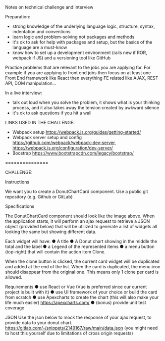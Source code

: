 Notes on technical challenge and interview

Preparation:
- strong knowledge of the underlying language logic, structure, syntax, indentation and conventions 
- learn logic and problem-solving not packages and methods
- it's ok to ask for help with packages and setup, but the basics of the language are a must-know
- know how to set up a development environment (rails new if ROR, webpack if JS) and a versioning tool like GitHub

Practice problems that are relevant to the jobs you are applying for. For example if you are applying to front end jobs then focus on at least one Front End framework like React then everything FE related like AJAX, REST API, DOM manipulation...

In a live interview:
- talk out loud when you solve the problem, it shows what is your thinking process, and it also takes away the tension created by awkward silence
- it's ok to ask questions if you hit a wall

LINKS USED IN THE CHALLENGE:
- Webpack setup https://webpack.js.org/guides/getting-started/
- Webpack server setup and config https://github.com/webpack/webpack-dev-server, https://webpack.js.org/configuration/dev-server/
- Boostrap https://www.bootstrapcdn.com/legacy/bootstrap/

===============

CHALLENGE: 

Instructions

We want you to create a DonutChartCard component. Use a public git repository (e.g.
Github or GitLab)

Specifications

The DonutChartCard component should look like the image above.
When the application starts, it will perform an ajax request to retrieve a JSON object
(provided below) that will be utilized to generate a list of widgets all looking the same but
showing different data.

Each widget will have:
● A title
● A Donut chart showing in the middle the total and the label
● a Legend of the represented items
● a menu button (top-right) that will contain the action item Clone.

When the clone button is clicked, the current card widget will be duplicated and added at the
end of the list. When the card is duplicated, the menu icon should disappear from the original
one. This means only 1 clone per card is allowed.

Requirements
● use React or Vue (Vue is preferred since our current project is built with it)
● use UI framework of your choice or build the card from scratch
● use Apexcharts to create the chart (this will also make your life much easier)
https://apexcharts.com/
● (bonus) provide unit test coverage

JSON
Use the json below to mock the response of your ajax request, to provide data to your donut
chart.
https://gitlab.com/-/snippets/2149167/raw/main/data.json (you might need to host this
yourself due to limitations of cross origin requests)